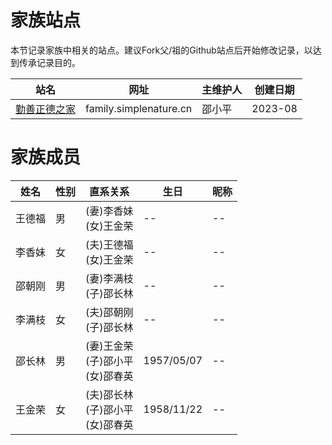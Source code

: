 # 家族站点

本节记录家族中相关的站点。建议Fork父/祖的Github站点后开始修改记录，以达到传承记录目的。


| 站名 | 网址 | 主维护人 | 创建日期 |
| --- | --- | -- | -- |
| [勤善正德之家](family.simplenature.cn) | family.simplenature.cn | 邵小平 | 2023-08 |

# 家族成员

| 姓名 | 性别 | 直系关系 | 生日 | 昵称 |
| --- | --- | -- | -- | -- |
| 王德福 | 男 | (妻)李香妹<br>(女)王金荣 | -- | -- |
| 李香妹 | 女 | (夫)王德福<br>(女)王金荣 | -- | -- |
| 邵朝刚 | 男 | (妻)李满枝<br>(子)邵长林 | -- | -- |
| 李满枝 | 女 | (夫)邵朝刚<br>(子)邵长林 | -- | -- |
| 邵长林 | 男 | (妻)王金荣<br>(子)邵小平<br>(女)邵春英 | 1957/05/07 | -- |
| 王金荣 | 女 | (夫)邵长林<br>(子)邵小平<br>(女)邵春英 | 1958/11/22 | -- |